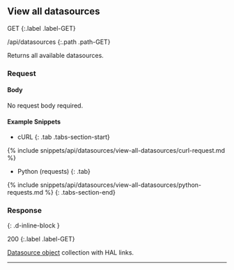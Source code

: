 ## View all datasources

GET
{:.label .label-GET}

/api/datasources
{:.path .path-GET}

Returns all available datasources.

### Request

#### Body
No request body required.

#### Example Snippets
- cURL
{: .tab .tabs-section-start}

{% include snippets/api/datasources/view-all-datasources/curl-request.md %}

- Python (requests)
{: .tab}

{% include snippets/api/datasources/view-all-datasources/python-requests.md %}
{: .tabs-section-end}

### Response
{: .d-inline-block }

200
{:.label .label-GET}

[Datasource object](#datasource-object) collection with HAL links.

---
